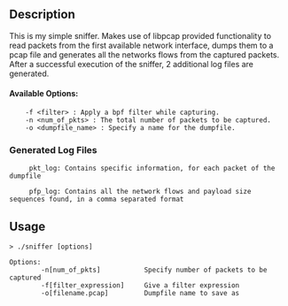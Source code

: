 ## Description 
   This is my simple sniffer. Makes use of libpcap provided functionality to read packets from the first available network interface, dumps them to a pcap file and generates all the networks flows from the captured packets. After a successful execution of the sniffer, 2 additional log files are generated.
   
  #### Available Options:
        -f <filter> : Apply a bpf filter while capturing.
        -n <num_of_pkts> : The total number of packets to be captured.
        -o <dumpfile_name> : Specify a name for the dumpfile.
        
   ### Generated Log Files 
   
         pkt_log: Contains specific information, for each packet of the dumpfile
                
         pfp_log: Contains all the network flows and payload size sequences found, in a comma separated format 


## Usage
    > ./sniffer [options]
    
    Options: 
            -n[num_of_pkts]           Specify number of packets to be captured
            -f[filter_expression]     Give a filter expression 
            -o[filename.pcap]         Dumpfile name to save as
